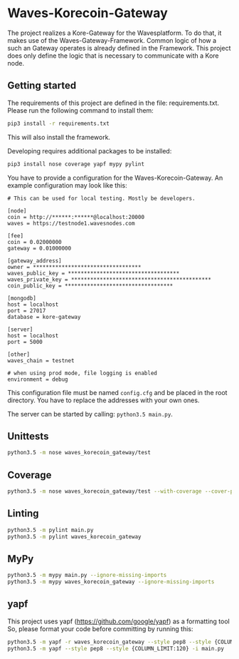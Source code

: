# Waves-Korecoin-Gateway

The project realizes a Kore-Gateway for the Wavesplatform.
To do that, it makes use of the Waves-Gateway-Framework.
Common logic of how a such an Gateway operates is already defined in the Framework.
This project does only define the logic that is necessary to communicate with a Kore node.

## Getting started

The requirements of this project are defined in the file: requirements.txt.
Please run the following command to install them:
```bash
pip3 install -r requirements.txt
```
This will also install the framework.

Developing requires additional packages to be installed:
```bash
pip3 install nose coverage yapf mypy pylint
```

You have to provide a configuration for the Waves-Korecoin-Gateway.
An example configuration may look like this:
```
# This can be used for local testing. Mostly be developers.

[node]
coin = http://******:******@localhost:20000
waves = https://testnode1.wavesnodes.com

[fee]
coin = 0.02000000
gateway = 0.01000000

[gateway_address]
owner = **********************************
waves_public_key = ***********************************
waves_private_key = ********************************************
coin_public_key = **********************************

[mongodb]
host = localhost
port = 27017
database = kore-gateway

[server]
host = localhost
port = 5000

[other]
waves_chain = testnet

# when using prod mode, file logging is enabled
environment = debug
```
This configuration file must be named `config.cfg` and be placed in the root directory.
You have to replace the addresses with your own ones.

The server can be started by calling: `python3.5 main.py`.

## Unittests
```bash
python3.5 -m nose waves_korecoin_gateway/test
```

## Coverage
```bash
python3.5 -m nose waves_korecoin_gateway/test --with-coverage --cover-package waves_korecoin_gateway
```

## Linting
```bash
python3.5 -m pylint main.py
python3.5 -m pylint waves_korecoin_gateway
```

## MyPy
```bash
python3.5 -m mypy main.py --ignore-missing-imports
python3.5 -m mypy waves_korecoin_gateway --ignore-missing-imports
```

## yapf
This project uses yapf (https://github.com/google/yapf) as a formatting tool
So, please format your code before committing by running this:
```bash
python3.5 -m yapf -r waves_korecoin_gateway --style pep8 --style {COLUMN_LIMIT:120} -i
python3.5 -m yapf --style pep8 --style {COLUMN_LIMIT:120} -i main.py
```
